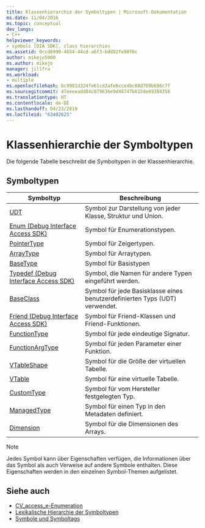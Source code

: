 ```yaml
---
title: Klassenhierarchie der Symboltypen | Microsoft-Dokumentation
ms.date: 11/04/2016
ms.topic: conceptual
dev_langs:
- C++
helpviewer_keywords:
- symbols [DIA SDK], class hierarchies
ms.assetid: 0ccd6990-4654-44cd-a6f3-bdd82fe90f6c
author: mikejo5000
ms.author: mikejo
manager: jillfra
ms.workload:
- multiple
ms.openlocfilehash: bc9981d324fe61cd3afe6cce4bc08d7b9b686c7f
ms.sourcegitcommit: 47eeeeadd84c879636e9d48747b615de69384356
ms.translationtype: HT
ms.contentlocale: de-DE
ms.lasthandoff: 04/23/2019
ms.locfileid: "63402625"
---
```

# <a name="class-hierarchy-of-symbol-types"></a>Klassenhierarchie der Symboltypen
Die folgende Tabelle beschreibt die Symboltypen in der Klassenhierarchie.

## <a name="symbol-types"></a>Symboltypen

|Symboltyp|Beschreibung|
|-----------------|-----------------|
|[UDT](../../debugger/debug-interface-access/udt.md)|Symbol zur Darstellung von jeder Klasse, Struktur und Union.|
|[Enum (Debug Interface Access SDK)](../../debugger/debug-interface-access/enum-debug-interface-access-sdk.md)|Symbol für Enumerationstypen.|
|[PointerType](../../debugger/debug-interface-access/pointertype.md)|Symbol für Zeigertypen.|
|[ArrayType](../../debugger/debug-interface-access/arraytype.md)|Symbol für Arraytypen.|
|[BaseType](../../debugger/debug-interface-access/basetype.md)|Symbol für Basistypen|
|[Typedef (Debug Interface Access SDK)](../../debugger/debug-interface-access/typedef-debug-interface-access-sdk.md)|Symbol, die Namen für andere Typen eingeführt werden.|
|[BaseClass](../../debugger/debug-interface-access/baseclass.md)|Symbol für jede Basisklasse eines benutzerdefinierten Typs (UDT) verwendet.|
|[Friend (Debug Interface Access SDK)](../../debugger/debug-interface-access/friend-debug-interface-access-sdk.md)|Symbol für Friend-Klassen und Friend-Funktionen.|
|[FunctionType](../../debugger/debug-interface-access/functiontype.md)|Symbol für jede eindeutige Signatur.|
|[FunctionArgType](../../debugger/debug-interface-access/functionargtype.md)|Symbol für jeden Parameter einer Funktion.|
|[VTableShape](../../debugger/debug-interface-access/vtableshape.md)|Symbol für die Größe der virtuellen Tabelle.|
|[VTable](../../debugger/debug-interface-access/vtable.md)|Symbol für eine virtuelle Tabelle.|
|[CustomType](../../debugger/debug-interface-access/customtype.md)|Symbol für vom Hersteller festgelegten Typ.|
|[ManagedType](../../debugger/debug-interface-access/managedtype.md)|Symbol für einen Typ in den Metadaten definiert.|
|[Dimension](../../debugger/debug-interface-access/dimension.md)|Symbol für die Dimensionen des Arrays.|

> [!NOTE]
> Jedes Symbol kann über Eigenschaften verfügen, die Informationen über das Symbol als auch Verweise auf andere Symbole enthalten. Diese Eigenschaften werden in den einzelnen Symbol-Themen aufgelistet.

## <a name="see-also"></a>Siehe auch
- [CV_access_e-Enumeration](../../debugger/debug-interface-access/cv-access-e.md)
- [Lexikalische Hierarchie der Symboltypen](../../debugger/debug-interface-access/lexical-hierarchy-of-symbol-types.md)
- [Symbole und Symboltags](../../debugger/debug-interface-access/symbols-and-symbol-tags.md)
